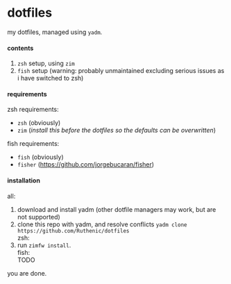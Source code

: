 # dotfiles
my dotfiles, managed using `yadm`.  

#### contents
1. `zsh` setup, using `zim`  
2. `fish` setup (warning: probably unmaintained excluding serious issues as i have switched to zsh)  

#### requirements
zsh requirements:
- `zsh` (obviously)
- `zim` (*install this before the dotfiles so the defaults can be overwritten*)

fish requirements:
- `fish` (obviously)
- `fisher` (https://github.com/jorgebucaran/fisher)

#### installation
all:
1. download and install yadm (other dotfile managers may work, but are not supported)
2. clone this repo with yadm, and resolve conflicts
	`yadm clone https://github.com/Ruthenic/dotfiles`  
zsh:  
3. run `zimfw install`.  
fish:  
TODO  

you are done.
